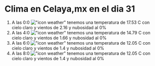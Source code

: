 # Clima en Celaya,mx en el dia 31

1. A las 0:0 !["icon weather"](http://openweathermap.org/img/w/01n.png) tenemos una temperatura de 17.53 C con cielo claro y  vientos de 2.16 y nubosidad al 0%
1. A las 4:0 !["icon weather"](http://openweathermap.org/img/w/01n.png) tenemos una temperatura de 14.79 C con cielo claro y  vientos de 1.66 y nubosidad al 0%
1. A las 6:0 !["icon weather"](http://openweathermap.org/img/w/01n.png) tenemos una temperatura de 12.05 C con cielo claro y  vientos de 1.4 y nubosidad al 0%
1. A las 8:0 !["icon weather"](http://openweathermap.org/img/w/01d.png) tenemos una temperatura de 12.05 C con cielo claro y  vientos de 1.4 y nubosidad al 0%
